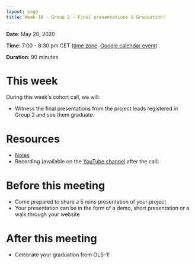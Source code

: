 ```yaml
---
layout: page
title: Week 18 - Group 2 - Final presentations & Graduation!
---
```


**Date**: May 20, 2020

**Time**: 7:00 - 8:30 pm CET ([time zone](https://arewemeetingyet.com/Berlin/2020-05-20/19:00/OLS-1%20Cohort%20Call%20(Week%2018)), [Google calendar event](https://calendar.google.com/event?action=TEMPLATE&tmeid=XzY5MGpjYzI1OGNvazJiYTM2NHBqNGI5azZjcTNpYmExODRvNDZiYTI4NTEzMGc5bTc0cmthaDI2NnMgYWd0cXA1Z2NyNXYycHBnNm5hZmtzMDlxbWNAZw&tmsrc=agtqp5gcr5v2ppg6nafks09qmc%40group.calendar.google.com))

**Duration**: 90 minutes

# This week

During this week's cohort call, we will:
- Witness the final presentations from the project leads registered in Group 2 and see them graduate.

# Resources

- [Notes](https://docs.google.com/document/d/1idZpXvmqqRNYN1KfAbHKpeLToqIvlcm1SVc6ln-fRGA/edit?usp=sharing)
- Recording (available on the [YouTube channel](https://www.youtube.com/channel/UCs12-ZgnDJOWIWN3Vo1XHXA/) after the call)

# Before this meeting

- Come prepared to share a 5 mins presentation of your project 
- Your presentation can be in the form of a demo, short presentation or a walk through your website

# After this meeting

- Celebrate your graduation from OLS-1!
